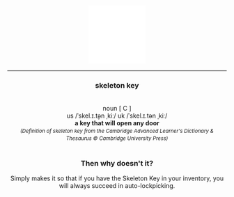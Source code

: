 <center>
	<img src="./assets/img/logo.png" style="height: 15ch;" >
</center>

<hr/>

<center>
	<p align="center">
		<h3><b>skeleton key</b></h3><br/>
		<span>noun [ C ]</span><br/>
		<span>us  /ˈskel.ɪ.t̬ən ˌkiː/ uk  /ˈskel.ɪ.tən ˌkiː/</span><br/>
		<span><b>a key that will open any door</b></span><br/>
		<small><em>(Definition of skeleton key from the Cambridge Advanced Learner's Dictionary & Thesaurus © Cambridge University Press)</em></small>
		<br/><br/>
		<h3>Then why doesn't it?</h3>
		<span>Simply makes it so that if you have the Skeleton Key in your inventory, you will always succeed in auto-lockpicking.</span>
	</p>
</center>
